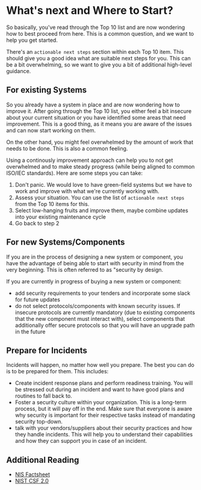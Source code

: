 # What's next and Where to Start?

So basically, you've read through the Top 10 list and are now wondering how to best proceed from here. This is a common question, and we want to help you get started.

There's an `actionable next steps` section within each Top 10 item. This should give you a good idea what are suitable next steps for you. This can be a bit overwhelming, so we want to give you a bit of additional high-level guidance.

## For existing Systems

So you already have a system in place and are now wondering how to improve it. After
going through the Top 10 list, you either feel a bit insecure about your current situation or you have identified some areas that need improvement. This is a good thing, as it means you are aware of the issues and can now start working on them.

On the other hand, you might feel overwhelmed by the amount of work that needs to be done. This is also a common feeling.

Using a continously improvement approach can help you to not get overwhelmed and to make steady progress (while being aligned to common ISO/IEC standards). Here are some steps you can take:

1. Don't panic. We would love to have green-field systems but we have to work and improve with what we're currently working with.
2. Assess your situation. You can use the list of `actionable next steps` from the Top 10 items for this.
3. Select low-hanging fruits and improve them, maybe combine updates into your existing maintenance cycle
4. Go back to step 2

## For new Systems/Components

If you are in the process of designing a new system or component, you have the advantage of being able to start with security in mind from the very beginning. This is often referred to as "security by design.

If you are currently in progress of buying a new system or component:

- add security requirements to your tenders and incorporate some slack for future updates
- do not select protocols/components with known security issues. If insecure protocols are currently mandatory (due to existing components that the new component must interact with), select components that additionally offer secure protocols so that you will have an upgrade path in the future

## Prepare for Incidents

Incidents will happen, no matter how well you prepare. The best you can do is to be prepared for them. This includes:

- Create incident response plans and perform readiness training. You will be stressed out during an incident and want to have good plans and routines to fall back to.
- Foster a security culture within your organization. This is a long-term process, but it will pay off in the end. Make sure that everyone is aware why security is important for their respective tasks instead of mandating security top-down.
- talk with your vendors/suppliers about their security practices and how they handle incidents. This will help you to understand their capabilities and how they can support you in case of an incident.

## Additional Reading

- [NIS Factsheet](https://www.nis.gv.at/dam/jcr:bbe1c393-ba27-43b3-8d38-890610cfcc75/NIS_Factsheet_9_2022_1_0.pdf)
- [NIST CSF 2.0](https://nvlpubs.nist.gov/nistpubs/CSWP/NIST.CSWP.29.pdf)
